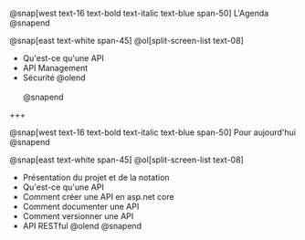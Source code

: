 @snap[west text-16 text-bold text-italic text-blue span-50]
L'Agenda
@snapend

@snap[east text-white span-45]
@ol[split-screen-list text-08]
- Qu'est-ce qu'une API
- API Management
- Sécurité
@olend
<br><br>
@snapend

+++

@snap[west text-16 text-bold text-italic text-blue span-50]
Pour aujourd'hui
@snapend

@snap[east text-white span-45]
@ol[split-screen-list text-08]
- Présentation du projet et de la notation 
- Qu'est-ce qu'une API 
- Comment créer une API en asp.net core 
- Comment documenter une API 
- Comment versionner une API 
- API RESTful
@olend
@snapend
